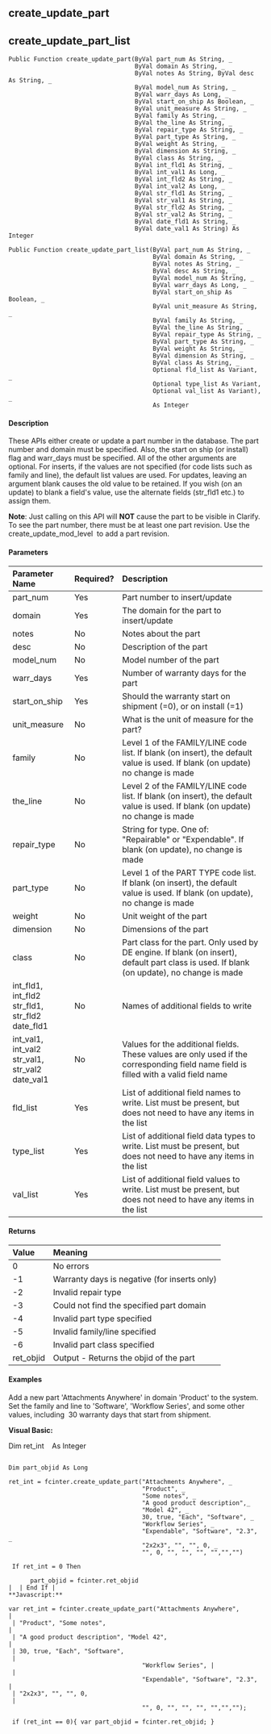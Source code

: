 create_update_part
--------------------

create_update_part_list
-------------------------

```
Public Function create_update_part(ByVal part_num As String, _
                                   ByVal domain As String, _
                                   ByVal notes As String, ByVal desc As String, _
                                   ByVal model_num As String, _
                                   ByVal warr_days As Long, _
                                   ByVal start_on_ship As Boolean, _
                                   ByVal unit_measure As String, _
                                   ByVal family As String, _
                                   ByVal the_line As String, _
                                   ByVal repair_type As String, _
                                   ByVal part_type As String, _
                                   ByVal weight As String, _
                                   ByVal dimension As String, _
                                   ByVal class As String, _
                                   ByVal int_fld1 As String, _
                                   ByVal int_val1 As Long, _
                                   ByVal int_fld2 As String, _
                                   ByVal int_val2 As Long, _
                                   ByVal str_fld1 As String, _
                                   ByVal str_val1 As String, _
                                   ByVal str_fld2 As String, _
                                   ByVal str_val2 As String, _
                                   ByVal date_fld1 As String, _
                                   ByVal date_val1 As String) As Integer
```

```
Public Function create_update_part_list(ByVal part_num As String, _
                                        ByVal domain As String, _
                                        ByVal notes As String, _
                                        ByVal desc As String, _
                                        ByVal model_num As String, _
                                        ByVal warr_days As Long, _
                                        ByVal start_on_ship As Boolean, _
                                        ByVal unit_measure As String, _
                                        ByVal family As String, _
                                        ByVal the_line As String, _
                                        ByVal repair_type As String, _
                                        ByVal part_type As String, _
                                        ByVal weight As String, _
                                        ByVal dimension As String, _
                                        ByVal class As String, _
                                        Optional fld_list As Variant, _
                                        Optional type_list As Variant,
										Optional val_list As Variant), _
                                        As Integer
```

#### Description

These APIs either create or update a part number in the database. The part number and domain must be specified. Also, the start on ship (or install) flag and warr_days must be specified. All of the other arguments are optional. For inserts, if the values are not specified (for code lists such as family and line), the default list values are used. For updates, leaving an argument blank causes the old value to be retained. If you wish (on an update) to blank a field's value, use the alternate fields (str_fld1 etc.) to assign them.

**Note**: Just calling on this API will **NOT** cause the part to be visible in Clarify. To see the part number, there must be at least one part revision. Use the create_update_mod_level  to add a part revision.

#### Parameters

| Parameter Name | Required? | Description |
|:--- |:--- |:--- |
| part_num | Yes | Part number to insert/update |
| domain | Yes | The domain for the part to insert/update |
| notes | No | Notes about the part |
| desc | No | Description of the part |
| model_num | No | Model number of the part |
| warr_days | Yes | Number of warranty days for the part |
| start_on_ship | Yes | Should the warranty start on shipment (=0), or on install (=1) |
| unit_measure | No | What is the unit of measure for the part? |
| family | No | Level 1 of the FAMILY/LINE code list. If blank (on insert), the default value is used. If blank (on update) no change is made |
| the_line | No | Level 2 of the FAMILY/LINE code list. If blank (on insert), the default value is used. If blank (on update) no change is made |
| repair_type | No | String for type. One of: "Repairable" or "Expendable". If blank (on update), no change is made |
| part_type | No | Level 1 of the PART TYPE code list. If blank (on insert), the default value is used. If blank (on update), no change is made |
| weight | No | Unit weight of the part |
| dimension | No | Dimensions of the part |
| class | No | Part class for the part. Only used by DE engine. If blank (on insert), default part class is used. If blank (on update), no change is made |
| int_fld1, int_fld2<br>str_fld1, str_fld2<br>date_fld1 | No | Names of additional fields to write |
| int_val1, int_val2<br>str_val1, str_val2<br>date_val1 | No | Values for the additional fields. These values are only used if the corresponding field name field is filled with a valid field name |
| fld_list | Yes | List of additional field names to write. List must be present, but does not need to have any items in the list |
| type_list | Yes | List of additional field data types to write. List must be present, but does not need to have any items in the list |
| val_list | Yes | List of additional field values to write. List must be present, but does not need to have any items in the list |

#### Returns

| Value | Meaning |
|:--- |:--- |
| 0 | No errors |
| -1 | Warranty days is negative (for inserts only) |
| -2 | Invalid repair type |
| -3 | Could not find the specified part domain |
| -4 | Invalid part type specified |
| -5 | Invalid family/line specified |
| -6 | Invalid part class specified |
| ret_objid | Output - Returns the objid of the part |

#### Examples

Add a new part 'Attachments Anywhere' in domain 'Product' to the system. Set the family and line to 'Software', 'Workflow Series', and some other values, including  30 warranty days that start from shipment.

**Visual Basic:**

Dim ret_int    As Integer
```

Dim part_objid As Long

ret_int = fcinter.create_update_part("Attachments Anywhere", _
                                     "Product", _
                                     "Some notes", _
                                     "A good product description",_
                                     "Model 42", _
                                     30, true, "Each", "Software", _
                                     "Workflow Series", _
                                     "Expendable", "Software", "2.3", _
                                     "2x2x3", "", "", 0, _
                                     "", 0, "", "", "", "","","")

 If ret_int = 0 Then

      part_objid = fcinter.ret_objid
|  | End If |
**Javascript:**

var ret_int = fcinter.create_update_part("Attachments Anywhere",
| 
 | "Product", "Some notes",
| 
 | "A good product description", "Model 42",
| 
 | 30, true, "Each", "Software",
 |
                                     "Workflow Series", |
 |
                                     "Expendable", "Software", "2.3",
| 
 | "2x2x3", "", "", 0,
 |
                                     "", 0, "", "", "", "","","");

 if (ret_int == 0){ var part_objid = fcinter.ret_objid; }